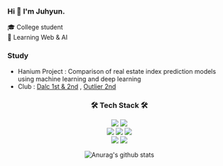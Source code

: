 ### Hi 👋 I'm Juhyun.
🎓 College student<br>
🌱 Learning Web & AI

### Study
- Hanium Project : Comparison of real estate index prediction models using machine learning and deep learning
- Club : <a href= "https://www.notion.so/Dongduk-AI-Learning-Crew-e0525781c75345bf944c01119270a9e6">Dalc 1st & 2nd</a> , 
         <a href= "https://ddwoutlier.github.io/outlier.github.io/index.html">Outlier 2nd</a>

<div align = "center">
  <h3 align="center">🛠️ Tech Stack 🛠️</h3>
  <img src="https://img.shields.io/badge/Python-3766AB?style=flat-square&logo=Python&logoColor=white"/>

  <img src="https://img.shields.io/badge/R-A8B9CC?style=flat-square&logo=R&logoColor=white"/>
  <br/>
  <img src="https://img.shields.io/badge/CSS-1572B6?style=flat-square&logo=CSS3&logoColor=white"/></a>
  <img src="https://img.shields.io/badge/HTML5-E34F26?style=flat-square&logo=HTML5&logoColor=white"/></a>
  <img src="https://img.shields.io/badge/JavaScript-F7DF1E?style=flat-square&logo=JavaScript&logoColor=white"/></a>
  <br/>
  <img src="https://img.shields.io/badge/MySQL-4479A1?style=flat-square&logo=MySQL&logoColor=white"/></a>
  <img src="https://img.shields.io/badge/MongoDB-47A248?style=flat-square&logo=MongoDB&logoColor=white"/></a>


![Anurag's github stats](https://github-readme-stats.vercel.app/api?username=JUHYUN030)



</div>
<!--
**JUHYUN030/JUHYUN030** is a ✨ _special_ ✨ repository because its `README.md` (this file) appears on your GitHub profile.

Here are some ideas to get you started:

- 🔭 I’m currently working on ...
- 🌱 I’m currently learning ...
- 👯 I’m looking to collaborate on ...
- 🤔 I’m looking for help with ...
- 💬 Ask me about ...
- 📫 How to reach me: ...
- 😄 Pronouns: ...
- ⚡ Fun fact: ...
-->
